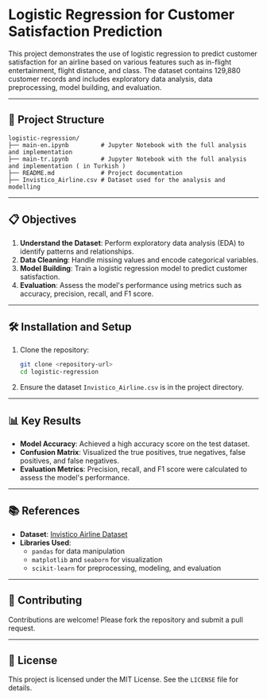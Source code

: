 # Logistic Regression for Customer Satisfaction Prediction

This project demonstrates the use of logistic regression to predict customer satisfaction for an airline based on various features such as in-flight entertainment, flight distance, and class. The dataset contains 129,880 customer records and includes exploratory data analysis, data preprocessing, model building, and evaluation.

---

## 📂 Project Structure

```
logistic-regression/
├── main-en.ipynb         # Jupyter Notebook with the full analysis and implementation
├── main-tr.ipynb         # Jupyter Notebook with the full analysis and implementation ( in Turkish )
├── README.md             # Project documentation
├── Invistico_Airline.csv # Dataset used for the analysis and modelling
```

---

## 📋 Objectives

1. **Understand the Dataset**: Perform exploratory data analysis (EDA) to identify patterns and relationships.
2. **Data Cleaning**: Handle missing values and encode categorical variables.
3. **Model Building**: Train a logistic regression model to predict customer satisfaction.
4. **Evaluation**: Assess the model's performance using metrics such as accuracy, precision, recall, and F1 score.

---

## 🛠️ Installation and Setup

1. Clone the repository:
   ```bash
   git clone <repository-url>
   cd logistic-regression
   ```

2. Ensure the dataset `Invistico_Airline.csv` is in the project directory.

---

## 📊 Key Results

- **Model Accuracy**: Achieved a high accuracy score on the test dataset.
- **Confusion Matrix**: Visualized the true positives, true negatives, false positives, and false negatives.
- **Evaluation Metrics**: Precision, recall, and F1 score were calculated to assess the model's performance.

---

## 📚 References

- **Dataset**: [Invistico Airline Dataset](#)
- **Libraries Used**:
  - `pandas` for data manipulation
  - `matplotlib` and `seaborn` for visualization
  - `scikit-learn` for preprocessing, modeling, and evaluation

---

## 🤝 Contributing

Contributions are welcome! Please fork the repository and submit a pull request.

---

## 📜 License

This project is licensed under the MIT License. See the `LICENSE` file for details.
